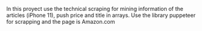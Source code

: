   In this proyect use the technical scraping for mining information of the articles (iPhone 11), push price and title in arrays. Use the library puppeteer for scrapping and the page is Amazon.com
